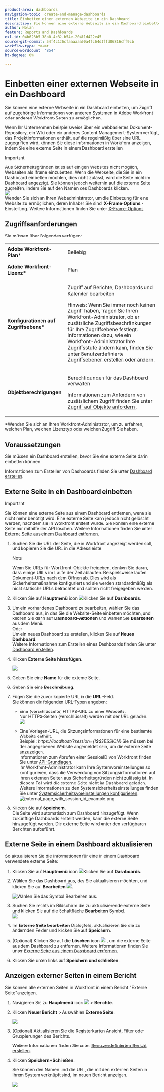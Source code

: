 ```yaml
---
product-area: dashboards
navigation-topic: create-and-manage-dashboards
title: Einbetten einer externen Webseite in ein Dashboard
description: Sie können eine externe Webseite in ein Dashboard einbetten, um Zugriff auf zugehörige Informationen von anderen Systemen in Adobe Workfront oder anderen Workfront-Seiten zu ermöglichen.
author: Nolan
feature: Reports and Dashboards
exl-id: 04b623b5-38b0-4c32-b54e-204f1d422e45
source-git-commit: 54f4c136cfaaaaaa90a4fc64d3ffd06816cff9cb
workflow-type: tm+mt
source-wordcount: '854'
ht-degree: 0%

---
```


# Einbetten einer externen Webseite in ein Dashboard

Sie können eine externe Webseite in ein Dashboard einbetten, um Zugriff auf zugehörige Informationen von anderen Systemen in Adobe Workfront oder anderen Workfront-Seiten zu ermöglichen.

Wenn Ihr Unternehmen beispielsweise über ein webbasiertes Dokument-Repository, ein Wiki oder ein anderes Content Management-System verfügt, das Projektinformationen enthält, auf die regelmäßig über eine URL zugegriffen wird, können Sie diese Informationen in Workfront anzeigen, indem Sie eine externe Seite in einem Dashboard erstellen.

>[!IMPORTANT]
>
>Aus Sicherheitsgründen ist es auf einigen Websites nicht möglich, Webseiten als iframe einzubetten. Wenn die Webseite, die Sie in ein Dashboard einbetten möchten, dies nicht zulässt, wird die Seite nicht im Dashboard angezeigt. Sie können jedoch weiterhin auf die externe Seite zugreifen, indem Sie auf den Namen des Dashboards klicken.\
>![](assets/qs-empty-external-page-report-350x165.png)\
>Wenden Sie sich an Ihren Webadministrator, um die Einbettung für eine Website zu ermöglichen, deren Inhaber Sie sind. **X-Frame-Options** -Einstellung. Weitere Informationen finden Sie unter [X-Frame-Options](https://developer.mozilla.org/en-US/docs/Web/HTTP/Headers/X-Frame-Options).

## Zugriffsanforderungen

Sie müssen über Folgendes verfügen:

<table style="table-layout:auto"> 
 <col> 
 <col> 
 <tbody> 
  <tr> 
   <td role="rowheader"><strong>Adobe Workfront-Plan*</strong></td> 
   <td> <p>Beliebig</p> </td> 
  </tr> 
  <tr> 
   <td role="rowheader"><strong>Adobe Workfront-Lizenz*</strong></td> 
   <td> <p>Plan </p> </td> 
  </tr> 
  <tr> 
   <td role="rowheader"><strong>Konfigurationen auf Zugriffsebene*</strong></td> 
   <td> <p>Zugriff auf Berichte, Dashboards und Kalender bearbeiten</p> <p>Hinweis: Wenn Sie immer noch keinen Zugriff haben, fragen Sie Ihren Workfront-Administrator, ob er zusätzliche Zugriffsbeschränkungen für Ihre Zugriffsebene festlegt. Informationen dazu, wie ein Workfront-Administrator Ihre Zugriffsstufe ändern kann, finden Sie unter <a href="../../../administration-and-setup/add-users/configure-and-grant-access/create-modify-access-levels.md" class="MCXref xref">Benutzerdefinierte Zugriffsebenen erstellen oder ändern</a>.</p> </td> 
  </tr> 
  <tr> 
   <td role="rowheader"><strong>Objektberechtigungen</strong></td> 
   <td> <p>Berechtigungen für das Dashboard verwalten</p> <p>Informationen zum Anfordern von zusätzlichem Zugriff finden Sie unter <a href="../../../workfront-basics/grant-and-request-access-to-objects/request-access.md" class="MCXref xref">Zugriff auf Objekte anfordern </a>.</p> </td> 
  </tr> 
 </tbody> 
</table>

&#42;Wenden Sie sich an Ihren Workfront-Administrator, um zu erfahren, welchen Plan, welchen Lizenztyp oder welchen Zugriff Sie haben.

## Voraussetzungen

Sie müssen ein Dashboard erstellen, bevor Sie eine externe Seite darin einbetten können.

Informationen zum Erstellen von Dashboards finden Sie unter [Dashboard erstellen](../../../reports-and-dashboards/dashboards/creating-and-managing-dashboards/create-dashboard.md).

## Externe Seite in ein Dashboard einbetten

>[!IMPORTANT]
>
>Sie können eine externe Seite aus einem Dashboard entfernen, wenn sie nicht mehr benötigt wird. Eine externe Seite kann jedoch nicht gelöscht werden, nachdem sie in Workfront erstellt wurde. Sie können eine externe Seite nur mithilfe der API löschen. Weitere Informationen finden Sie unter [Externe Seite aus einem Dashboard entfernen](../../../reports-and-dashboards/dashboards/creating-and-managing-dashboards/remove-external-page-from-dashboard.md).

1. Suchen Sie die URL der Seite, die in Workfront angezeigt werden soll, und kopieren Sie die URL in die Adressleiste.

   >[!NOTE]
   >
   >Wenn Sie URLs für Workfront-Objekte freigeben, denken Sie daran, dass einige URLs im Laufe der Zeit ablaufen. Beispielsweise laufen Dokument-URLs nach dem Öffnen ab. Dies wird als Sicherheitsmaßnahme konfiguriert und sie werden standardmäßig als nicht statische URLs betrachtet und sollten nicht freigegeben werden.

1. Klicken Sie auf **Hauptmenü** icon ![](assets/main-menu-icon.png)Klicken Sie auf **Dashboards**.

1. Um ein vorhandenes Dashboard zu bearbeiten, wählen Sie das Dashboard aus, in das Sie die Website-Seite einbetten möchten, und klicken Sie dann auf **Dashboard-Aktionen** und wählen Sie **Bearbeiten** aus dem Menü.\
   Oder\
   Um ein neues Dashboard zu erstellen, klicken Sie auf **Neues Dashboard**.\
   Weitere Informationen zum Erstellen eines Dashboards finden Sie unter [Dashboard erstellen](../../../reports-and-dashboards/dashboards/creating-and-managing-dashboards/create-dashboard.md).

1. Klicken **Externe Seite hinzufügen**.

   ![](assets/qs-add-external-page-350x239.png)

1. Geben Sie eine **Name** für die externe Seite.
1. Geben Sie eine **Beschreibung**.
1. Fügen Sie die zuvor kopierte URL in die **URL** -Feld.\
   Sie können die folgenden URL-Typen angeben:

   * Eine (verschlüsselte) HTTPS-URL zu einer Webseite.\
      Nur HTTPS-Seiten (verschlüsselt) werden mit der URL geladen.\
      ![](assets/add-external-page-dialog-qs-350x247.png)

   * Eine Vorlagen-URL, die Sitzungsinformationen für eine bestimmte Website enthält.\
      Beispiel: *https://localhost/?session={!$$SESSION}*
Sie müssen bei der angegebenen Website angemeldet sein, um die externe Seite anzuzeigen.\
      Informationen zum Abrufen einer SessionID von Workfront finden Sie unter [API-Grundlagen](../../../wf-api/general/api-basics.md).\
      Ihr Workfront-Administrator kann Ihre Systemvoreinstellungen so konfigurieren, dass die Verwendung von Sitzungsinformationen auf Ihren externen Seiten aus Sicherheitsgründen nicht zulässig ist. In diesem Fall wird die externe Seite nicht im Dashboard geladen.\
      Weitere Informationen zu den Systemsicherheitseinstellungen finden Sie unter [Systemsicherheitsvoreinstellungen konfigurieren](../../../administration-and-setup/manage-workfront/security/configure-security-preferences.md).\
      ![external_page_with_session_id_example.png](assets/external-page-with-session-id-example-350x134.png)

1. Klicken Sie auf **Speichern**.\
   Die Seite wird automatisch zum Dashboard hinzugefügt. Wenn zukünftige Dashboards erstellt werden, kann die externe Seite hinzugefügt werden. Die externe Seite wird unter den verfügbaren Berichten aufgeführt.

   <!--
   <MadCap:conditionalText data-mc-conditions="QuicksilverOrClassic.Draft mode">
   (NOTE: Alina: *** This is linked to: Creating Dashboards, and Editing Dashboards.)
   </MadCap:conditionalText>
   -->

## Externe Seite in einem Dashboard aktualisieren

So aktualisieren Sie die Informationen für eine in einem Dashboard verwendete externe Seite:

1. Klicken Sie auf **Hauptmenü** icon ![](assets/main-menu-icon.png)Klicken Sie auf **Dashboards**.
1. Wählen Sie das Dashboard aus, das Sie aktualisieren möchten, und klicken Sie auf **Bearbeiten** ![](assets/edit-icon.png).

   ![Wählen Sie das Symbol Bearbeiten aus.](assets/nwe-editdashboard2021-350x188.png)

1. Suchen Sie rechts im Bildschirm die zu aktualisierende externe Seite und klicken Sie auf die Schaltfläche **Bearbeiten** Symbol.\
   ![](assets/nwe-inline-edit-external-page-350x226.png)

1. Im **Externe Seite bearbeiten** Dialogfeld, aktualisieren Sie die zu ändernden Felder und klicken Sie auf **Speichern**.
1. (Optional) Klicken Sie auf die **Löschen** icon ![](assets/delete.png) , um die externe Seite aus dem Dashboard zu entfernen. Weitere Informationen finden Sie unter [Externe Seite aus einem Dashboard entfernen](../../../reports-and-dashboards/dashboards/creating-and-managing-dashboards/remove-external-page-from-dashboard.md).
1. Klicken Sie unten links auf **Speichern und schließen**.

## Anzeigen externer Seiten in einem Bericht

Sie können alle externen Seiten in Workfront in einem Bericht &quot;Externe Seite&quot;anzeigen.

1. Navigieren Sie zu **Hauptmenü** icon ![](assets/main-menu-icon.png) > **Berichte**.
1. Klicken **Neuer Bericht** > Auswählen **Externe Seite**.

   ![](assets/external-page-new-report-in-dropdown-nwe.png)

1. (Optional) Aktualisieren Sie die Registerkarten Ansicht, Filter oder Gruppierungen des Berichts.

   Weitere Informationen finden Sie unter [Benutzerdefinierten Bericht erstellen](../../../reports-and-dashboards/reports/creating-and-managing-reports/create-custom-report.md).

1. Klicken **Speichern+Schließen**.

   Sie können den Namen und die URL, die mit den externen Seiten in Ihrem System verknüpft sind, im neuen Bericht anzeigen.

   ![](assets/external-page-report-name-url-columns-nwe-350x213.png)
